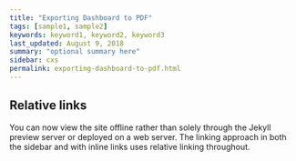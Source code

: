 ```yaml
---
title: "Exporting Dashboard to PDF"
tags: [sample1, sample2]
keywords: keyword1, keyword2, keyword3
last_updated: August 9, 2018
summary: "optional summary here"
sidebar: cxs
permalink: exporting-dashboard-to-pdf.html
---
```

## Relative links

You can now view the site offline rather than solely through the Jekyll preview server or deployed on a web server. The linking approach in both the sidebar and with inline links uses relative linking throughout.